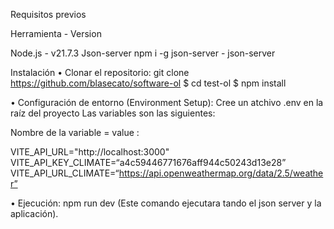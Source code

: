 Requisitos previos

Herramienta	- Version

Node.js	- v21.7.3
Json-server	npm i -g json-server - json-server



Instalación
•	Clonar el repositorio: git clone https://github.com/blasecato/software-ol
$ cd test-ol
$ npm install

•	Configuración de entorno (Environment Setup): Cree un atchivo .env en la raíz del proyecto 
Las variables son las siguientes:

Nombre de la variable	= value :

VITE_API_URL="http://localhost:3000"
VITE_API_KEY_CLIMATE=“a4c59446771676aff944c50243d13e28”
VITE_API_URL_CLIMATE=“https://api.openweathermap.org/data/2.5/weather”

•	Ejecución: npm run dev 
(Este comando ejecutara tando el json server y la aplicación).
